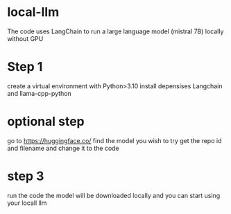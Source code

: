 # local-llm
The code uses LangChain to run a large language model (mistral 7B) locally without GPU
# Step 1 
create a virtual environment with Python>3.10
install depensises Langchain and llama-cpp-python
# optional step  
go to https://huggingface.co/ find the model you wish to try get the repo id and filename and change it to the code
# step 3
run the code 
the model will be downloaded locally and you can start using your locall llm
